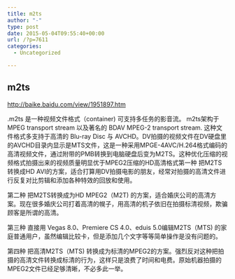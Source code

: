```yaml
---
title: m2ts
author: "-"
type: post
date: 2015-05-04T09:55:40+00:00
url: /?p=7611
categories:
  - Uncategorized

---
```

## m2ts
http://baike.baidu.com/view/1951897.htm

.m2ts 是一种视频文件格式（container) 可支持多任务的影音流。 m2ts架构于MPEG transport stream 以及著名的 BDAV MPEG-2 transport stream. 这种文件格式多支持于高清的 Blu-ray Disc 与 AVCHD。DV拍摄的视频文件在DV硬盘里的AVCHD目录内显示是MTS文件，这是一种采用MPGE-4AVC/H.264格式编码的高清视频文件，通过附带的PMB转换到电脑硬盘后变为M2TS。这种优化压缩的视频格式拍摄出来的视频质量明显优于MPEG2压缩的HD高清格式第一种 把M2TS转换成HD AVI的方案，适合打算用DV拍摄电影的朋友，经常对拍摄的高清文件进行反复对比剪辑和添加各种特效的回放和使用。
  
第二种 把M2TS转换成为HD MPEG2（M2T) 的方案，适合婚庆公司的高清方案。现在很多婚庆公司打着高清的幌子，用高清的机子依旧在拍摄标清视频，欺骗顾客是所谓的高清。
  
第三种 直接用 Vegas 8.0、Premiere CS 4.0、eduis 5.0编辑M2TS（MTS) 的家庭普通用户，虽然编辑比较卡，但是添加几个文字等等简单操作是没有问题的。
  
第四种 把高清M2TS（MTS) 转换成为标清的MPEG2的方案。强烈反对这种把拍摄的高清文件转换成标清的行为，这样只是浪费了时间和电费。原始机器拍摄的MPEG2文件已经足够清晰，不必多此一举。